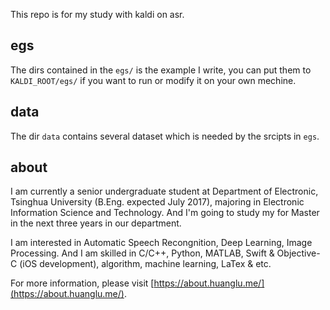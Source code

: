 This repo is for my study with kaldi on asr.

## egs

The dirs contained in the `egs/` is the example I write, you can put them to `KALDI_ROOT/egs/` if you want to run or modify it on your own mechine.

## data

The dir `data` contains several dataset which is needed by the srcipts in `egs`.

## about

I am currently a senior undergraduate student at Department of Electronic, Tsinghua University (B.Eng. expected July 2017), majoring in Electronic Information Science and Technology. And I'm going to study my for Master in the next three years in our department.

I am interested in Automatic Speech Recongnition, Deep Learning, Image Processing. And I am skilled in C/C++, Python, MATLAB, Swift & Objective-C (iOS development), algorithm, machine learning, LaTex & etc.

For more information, please visit [https://about.huanglu.me/](https://about.huanglu.me/).
